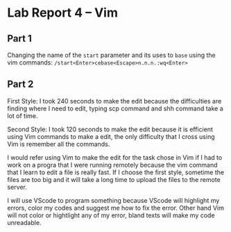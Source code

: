 # Lab Report 4 –  Vim

## Part 1

Changing the name of the `start` parameter and its uses to `base` using the vim commands:
`/start<Enter>cebase<Escape>n.n.n.:wq<Enter>`

## Part 2

First Style: I took 240 seconds to make the edit because the difficulties are finding where I need to edit, typing scp command and shh command take a lot of time.

Second Style: I took 120 seconds to make the edit because it is efficient using Vim commands to make a edit, the only difficulty that I cross using Vim is remember all the commands.

I would refer using Vim to make the edit for the task chose in Vim if I had to work on a progra that I were running remotely because the vim command that I learn to edit a file is really fast. If I choose the first style, sometime the files are too big and it will take a long time to upload the files to the remote server.

I will use VScode to program something because VScode will highlight my errors, color my codes and suggest me how to fix the error. Other hand Vim will not color or hightlight any of my error, bland texts will make my code unreadable.